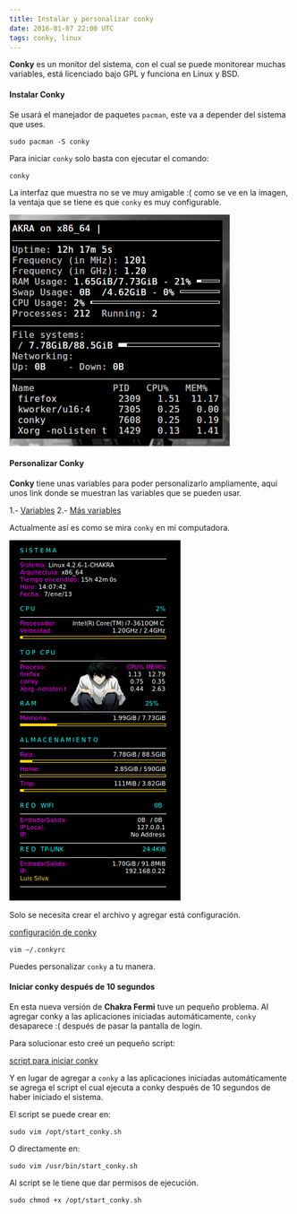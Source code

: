 ```yaml
---
title: Instalar y personalizar conky
date: 2016-01-07 22:00 UTC
tags: conky, linux
---
```


**Conky** es un monitor del sistema, con el cual se puede monitorear muchas
variables, está licenciado bajo GPL y funciona en Linux y BSD.

#### Instalar Conky
Se usará el manejador de paquetes `pacman`, este va a depender del
sistema que uses.

``` shell
sudo pacman -S conky
```

Para iniciar `conky` solo basta con ejecutar el comando:

``` shell
conky
```

La interfaz que muestra no se ve muy amigable :( como se ve en la imagen,
la ventaja que se tiene es que `conky` es muy configurable.

[![conky-default-vertical-img](./images/conky/normal.png)](./images/conky/normal.png)

#### Personalizar Conky

**Conky** tiene unas variables para poder personalizarlo ampliamente, aquí unos
link donde se muestran las variables que se pueden usar.

1.- [Variables](http://conky.sourceforge.net/variables.html)
2.- [Más variables](http://conky.sourceforge.net/config_settings.html)

Actualmente así es como se mira `conky` en mi computadora.

[![conky-perzonalizado-vertical-img](./images/conky/personalizada.png)](./images/conky/personalizada.png)

Solo se necesita crear el archivo y agregar está configuración.

[configuración de conky](https://gist.github.com/lesm/fb9f125b2a3400f1f878)

``` shell
vim ~/.conkyrc
```

Puedes personalizar `conky` a tu manera.


#### Iniciar conky después de 10 segundos

En esta nueva versión de **Chakra Fermi** tuve un pequeño problema. Al agregar conky a las aplicaciones iniciadas automáticamente, `conky` desaparece :( después de pasar la pantalla de login.

Para solucionar esto creé un pequeño script:

[script para iniciar conky](https://gist.github.com/lesm/38a8f5f7713a78133fe3)

Y en lugar de agregar a `conky` a las aplicaciones iniciadas automáticamente se agrega el script el cual ejecuta a conky después de 10 segundos de haber iniciado el sistema.

El script se puede crear en:

``` shell
sudo vim /opt/start_conky.sh
```

O directamente en:

``` shell
sudo vim /usr/bin/start_conky.sh
```

Al script se le tiene que dar permisos de ejecución.

``` shell
sudo chmod +x /opt/start_conky.sh
```
